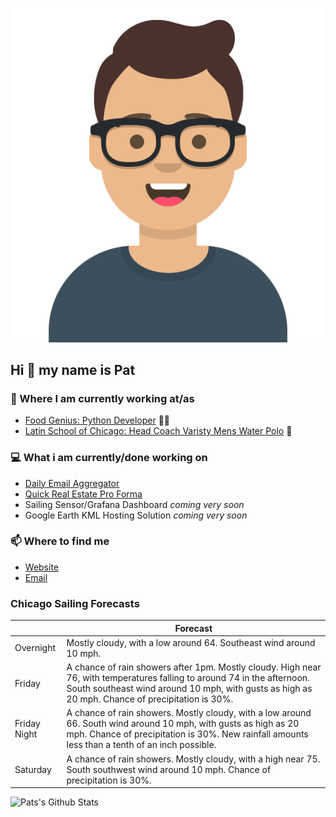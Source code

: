 [![Social banner for p-j-falconer](https://raw.githubusercontent.com/P-J-FALCONER/P-J-FALCONER/master/assets/avataaars.svg)](https://patfalconer.com/)
## Hi :wave: my name is Pat

### 💼 Where I am currently working at/as
- [Food Genius: Python Developer](https://getfoodgenius.com/) 🍔🐍
- [Latin School of Chicago: Head Coach Varisty Mens Water Polo](https://www.latinschool.org/) 🤽


### 💻 What i am currently/done working on
 - [Daily Email Aggregator](https://github.com/P-J-FALCONER/dott_daily_mail)
 - [Quick Real Estate Pro Forma](https://github.com/P-J-FALCONER/henry)
 - Sailing Sensor/Grafana Dashboard *coming very soon*
 - Google Earth KML Hosting Solution *coming very soon*

### 📫 Where to find me
 - [Website](https://patfalconer.com/)
 - [Email](mailto:patrick.j.falconer@gmail.com)


### Chicago Sailing Forecasts
|   | Forecast  |
|---|---|
| Overnight | Mostly cloudy, with a low around 64. Southeast wind around 10 mph. |
| Friday | A chance of rain showers after 1pm. Mostly cloudy. High near 76, with temperatures falling to around 74 in the afternoon. South southeast wind around 10 mph, with gusts as high as 20 mph. Chance of precipitation is 30%. |
| Friday Night | A chance of rain showers. Mostly cloudy, with a low around 66. South wind around 10 mph, with gusts as high as 20 mph. Chance of precipitation is 30%. New rainfall amounts less than a tenth of an inch possible. |
| Saturday | A chance of rain showers. Mostly cloudy, with a high near 75. South southwest wind around 10 mph. Chance of precipitation is 30%. |

![Pats's Github Stats](https://github-readme-stats.vercel.app/api?username=p-j-falconer&show_icons=true&theme=radical)
